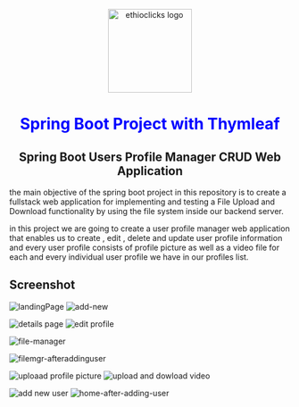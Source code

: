 <p align="center">
  <a href="https://ethioclicks.com" rel="noopener" target="_blank"><img width="150" src="https://avatars.githubusercontent.com/u/84285742?v=4" alt="ethioclicks logo"></a>
</p>

<h1 align="center" style="color:blue;">Spring Boot Project with Thymleaf</h1>

<h2 align="center"> Spring Boot Users Profile Manager CRUD Web Application </h2>

the main objective of the spring boot project in this repository is to create a fullstack web application for implementing and testing a File Upload and Download functionality by using the file system inside our backend server. 

in this project we are going to create a user profile manager web application that enables us to create , edit , delete and update user profile information and every user profile consists of profile picture as well as a video file for each and every individual user profile we have in our profiles list.


## Screenshot

![landingPage](https://user-images.githubusercontent.com/88676535/165318743-04a5a50f-36d4-4abd-becd-73446dd2a920.png)
![add-new](https://user-images.githubusercontent.com/88676535/165318780-54981fac-eb54-4796-adee-1a9caac30341.png)

![details page](https://user-images.githubusercontent.com/88676535/165319032-52566eca-8912-4d7b-9502-4a50d60924d9.png)
![edit profile](https://user-images.githubusercontent.com/88676535/165319071-ecdf8117-755f-49d8-90a3-8958b1fb3db1.png)

![file-manager](https://user-images.githubusercontent.com/88676535/165319116-cad1c83f-1a8d-4e0d-94c1-fa80e24b2d7b.png)

![filemgr-afteraddinguser](https://user-images.githubusercontent.com/88676535/165319143-7e9c7605-6e2a-48b3-9ab7-4dabd0526ea4.png)

![uploaad profile picture](https://user-images.githubusercontent.com/88676535/165319172-d8a55af3-0650-4e4d-8f6e-101f7cbd9ab4.png)
![upload and dowload video](https://user-images.githubusercontent.com/88676535/165319202-a2720c4d-be60-4347-b3f4-bed1d9db9c4f.png)


![add new user](https://user-images.githubusercontent.com/88676535/165318865-ece777f4-fed7-46a3-aee8-1c719a7ec9a9.png)
![home-after-adding-user](https://user-images.githubusercontent.com/88676535/165318708-e4090f70-a457-489a-b53e-893410e09504.png)
